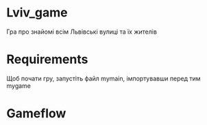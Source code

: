 # Lviv_game
Гра про знайомі всім Львівські вулиці та їх жителів

# Requirements
Щоб почати гру, запустіть файл mymain, імпортувавши перед тим mygame

# Gameflow